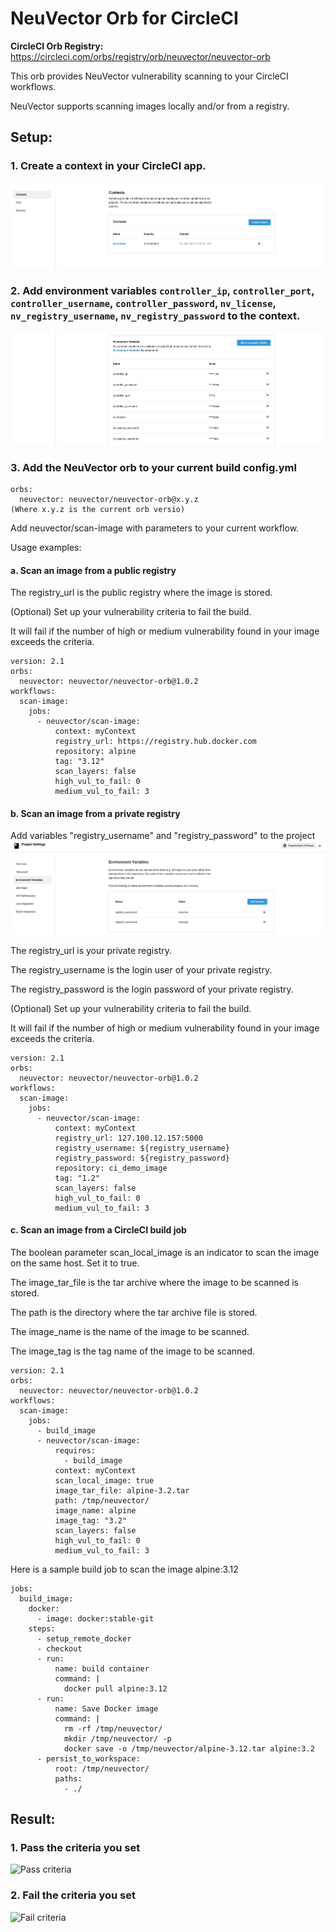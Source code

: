 # NeuVector Orb for CircleCI
**CircleCI Orb Registry:** https://circleci.com/orbs/registry/orb/neuvector/neuvector-orb

This orb provides NeuVector vulnerability scanning to your CircleCI workflows.

NeuVector supports scanning images locally and/or from a registry.

## Setup:

### 1. Create a context in your CircleCI app.

![Set context](images/context.png?raw=true)

### 2. Add environment variables `controller_ip`, `controller_port`, `controller_username`, `controller_password`, `nv_license`, `nv_registry_username`, `nv_registry_password` to the context.

![Set env](images/env.png?raw=true)

### 3. Add the NeuVector orb to your current build config.yml

```
orbs:
  neuvector: neuvector/neuvector-orb@x.y.z
(Where x.y.z is the current orb versio)
```

Add neuvector/scan-image with parameters to your current workflow.

Usage examples:

#### a. Scan an image from a public registry

The registry_url is the public registry where the image is stored.

(Optional) Set up your vulnerability criteria to fail the build. 

It will fail if the number of high or medium vulnerability found in your image exceeds the criteria.

```
version: 2.1
orbs:
  neuvector: neuvector/neuvector-orb@1.0.2
workflows:
  scan-image:
    jobs:
      - neuvector/scan-image:
          context: myContext
          registry_url: https://registry.hub.docker.com
          repository: alpine
          tag: "3.12"
          scan_layers: false
          high_vul_to_fail: 0
          medium_vul_to_fail: 3
```

#### b. Scan an image from a private registry

Add variables "registry_username" and "registry_password" to the project
![Set env](images/env2.png?raw=true)

The registry_url is your private registry. 

The registry_username is the login user of your private registry. 

The registry_password is the login password of your private registry.

(Optional) Set up your vulnerability criteria to fail the build. 

It will fail if the number of high or medium vulnerability found in your image exceeds the criteria.

```
version: 2.1
orbs:
  neuvector: neuvector/neuvector-orb@1.0.2
workflows:
  scan-image:
    jobs:
      - neuvector/scan-image:
          context: myContext
          registry_url: 127.100.12.157:5000
          registry_username: ${registry_username}
          registry_password: ${registry_password}
          repository: ci_demo_image
          tag: "1.2"
          scan_layers: false
          high_vul_to_fail: 0
          medium_vul_to_fail: 3
```

#### c. Scan an image from a CircleCI build job

The boolean parameter scan_local_image is an indicator to scan the image on the same host. Set it to true.

The image_tar_file is the tar archive where the image to be scanned is stored.

The path is the directory where the tar archive file is stored.

The image_name is the name of the image to be scanned.

The image_tag is the tag name of the image to be scanned.

```
version: 2.1
orbs:
  neuvector: neuvector/neuvector-orb@1.0.2
workflows:
  scan-image:
    jobs:
      - build_image
      - neuvector/scan-image:
          requires:
            - build_image
          context: myContext
          scan_local_image: true
          image_tar_file: alpine-3.2.tar
          path: /tmp/neuvector/
          image_name: alpine
          image_tag: "3.2"
          scan_layers: false
          high_vul_to_fail: 0
          medium_vul_to_fail: 3
```

Here is a sample build job to scan the image alpine:3.12

```
jobs:
  build_image:
    docker:
      - image: docker:stable-git
    steps:
      - setup_remote_docker
      - checkout
      - run:
          name: build container
          command: |
            docker pull alpine:3.12
      - run:
          name: Save Docker image
          command: |
            rm -rf /tmp/neuvector/
            mkdir /tmp/neuvector/ -p
            docker save -o /tmp/neuvector/alpine-3.12.tar alpine:3.2
      - persist_to_workspace:
          root: /tmp/neuvector/
          paths:
            - ./
```

## Result:

### 1. Pass the criteria you set

![Pass criteria](images/pass.png?raw=true)

### 2. Fail the criteria you set

![Fail criteria](images/fail.png?raw=true)
